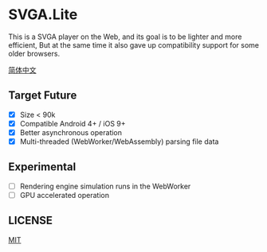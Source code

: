 # SVGA.Lite

This is a SVGA player on the Web, and its goal is to be lighter and more efficient, But at the same time it also gave up compatibility support for some older browsers.

[简体中文](./README.zh-CN.md)

## Target Future

- [x] Size < 90k
- [x] Compatible Android 4+ / iOS 9+
- [x] Better asynchronous operation
- [x] Multi-threaded (WebWorker/WebAssembly) parsing file data

## Experimental

- [ ] Rendering engine simulation runs in the WebWorker
- [ ] GPU accelerated operation

## LICENSE

[MIT](./LICENSE)
